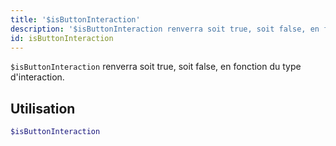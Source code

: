 ```yaml
---
title: '$isButtonInteraction'
description: '$isButtonInteraction renverra soit true, soit false, en fonction du type d''interaction.'
id: isButtonInteraction
---
```


`$isButtonInteraction` renverra soit true, soit false, en fonction du type d'interaction.

## Utilisation

```php
$isButtonInteraction
```
